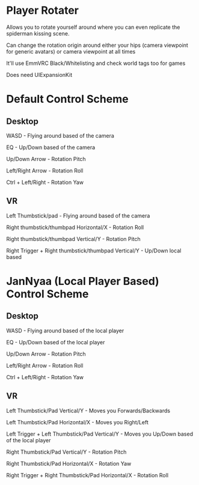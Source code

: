 # Player Rotater
Allows you to rotate yourself around where you can even replicate the spiderman kissing scene.

Can change the rotation origin around either your hips (camera viewpoint for generic avatars) or camera viewpoint at all times

It'll use EmmVRC Black/Whitelisting and check world tags too for games

Does need UIExpansionKit


# Default Control Scheme
## Desktop
WASD - Flying around based of the camera

EQ - Up/Down based of the camera

Up/Down Arrow - Rotation Pitch

Left/Right Arrow - Rotation Roll

Ctrl + Left/Right - Rotation Yaw

## VR
Left Thumbstick/pad - Flying around based of the camera

Right thumbstick/thumbpad Horizontal/X - Rotation Roll

Right thumbstick/thumbpad Vertical/Y - Rotation Pitch

Right Trigger + Right thumbstick/thumbpad Vertical/Y - Up/Down local based

# JanNyaa (Local Player Based) Control Scheme
## Desktop
WASD - Flying around based of the local player

EQ - Up/Down based of the local player

Up/Down Arrow - Rotation Pitch

Left/Right Arrow - Rotation Roll

Ctrl + Left/Right - Rotation Yaw

## VR
Left Thumbstick/Pad Vertical/Y - Moves you Forwards/Backwards

Left Thumbstick/Pad Horizontal/X - Moves you Right/Left

Left Trigger + Left Thumbstick/Pad Vertical/Y - Moves you Up/Down based of the local player

Right Thumbstick/Pad Vertical/Y - Rotation Pitch

Right Thumbstick/Pad Horizontal/X - Rotation Yaw

Right Trigger + Right Thumbstick/Pad Horizontal/X - Rotation Roll

